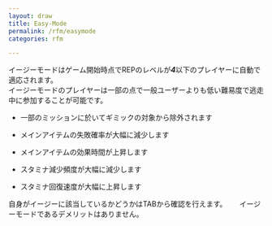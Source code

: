 ```yaml
---
layout: draw
title: Easy-Mode
permalink: /rfm/easymode
categories: rfm

---
```


  
     
     
     
イージーモードはゲーム開始時点でREPのレベルが***4***以下のプレイヤーに自動で適応されます。  
イージーモードのプレイヤーは一部の点で一般ユーザーよりも低い難易度で逃走中に参加することが可能です。  

+ 一部のミッションに於いてギミックの対象から除外されます  

+ メインアイテムの失敗確率が大幅に減少します  

+ メインアイテムの効果時間が上昇します  

+ スタミナ減少頻度が大幅に減少します  

+ スタミナ回復速度が大幅に上昇します  



自身がイージーに該当しているかどうかはTABから確認を行えます。　　
イージーモードであるデメリットはありません。  

